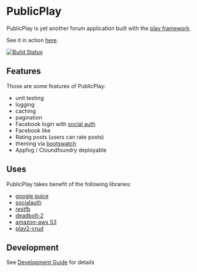 PublicPlay
==========

PublicPlay is yet another forum application built with the [play framework](http://github.com/playframework/play).

See it in action [here](http://publicplay.eu01.aws.af.cm/).

[![Build Status](https://publicplay.ci.cloudbees.com/job/publicplay/badge/icon)](https://publicplay.ci.cloudbees.com/job/publicplay/)

Features
--------

Those are some features of PublicPlay:

 * unit testing
 * logging 
 * caching 
 * pagination
 * Facebook login with [social auth](http://code.google.com/p/socialauth)
 * Facebook like
 * Rating posts (users can rate posts)
 * theming via [bootswatch](http://bootswatch.com/)
 * Appfog / Cloundfoundry deployable
 
Uses
----

PublicPlay takes benefit of the following libraries:

 * [google guice](http://code.google.com/p/google-guice/)
 * [socialauth](http://code.google.com/p/socialauth/)
 * [restfb](http://restfb.com/)
 * [deadbolt-2](https://github.com/schaloner/deadbolt-2)
 * [amazon-aws S3](http://aws.amazon.com/sdkforjava/)
 * [play2-crud](https://github.com/hakandilek/play2-crud)

Development
-----------

See [Development Guide](https://github.com/hakandilek/publicplay/wiki/Development-Guide) for details

